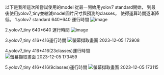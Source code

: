 以下是我所這次所嘗試使用的model
從最一開始用yolov7 standard開始，
到最後使用yolov7_tiny並縮減model圖片尺寸與預測的classes，
使得運算時間逐漸降低。
1.yolov7 standard 640*640 運行時間
![image](https://github.com/jason10191019/yolov7_on_snpe/assets/80830129/878909d6-9e30-4985-932a-7846f690f131)

2.yolov7_tiny 640*640 運行時間
![image](https://github.com/jason10191019/yolov7_on_snpe/assets/80830129/ee3242fb-0bca-44ab-8205-4c44c515e2da)

3.yolov7_tiny 416*416運行時間
![螢幕擷取畫面 2023-12-05 173908](https://github.com/jason10191019/yolov7_on_snpe/assets/80830129/489a6da1-f8f0-4cbf-baa1-b803d0c52d85)

4.yolov7_tiny 416*416(23classes)運行時間
![螢幕擷取畫面 2023-12-05 173459](https://github.com/jason10191019/yolov7_on_snpe/assets/80830129/dab0575a-a6d6-4ab5-89f6-f2eea8969b5c)

5.yolov7_tiny 416*416(9classes)運行時間
![螢幕擷取畫面 2023-12-05 173115](https://github.com/jason10191019/yolov7_on_snpe/assets/80830129/129020ab-a005-4b65-875d-7de45ed5417d)














